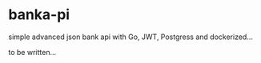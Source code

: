 # banka-pi
simple advanced json bank api with Go, JWT, Postgress and dockerized... 

to be written...
